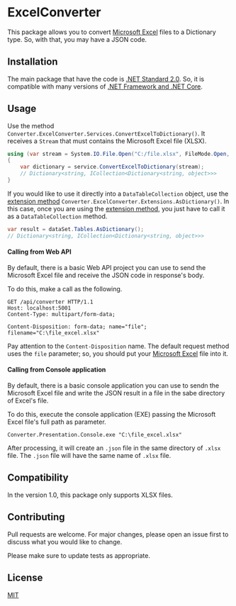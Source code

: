 # ExcelConverter

This package allows you to convert [Microsoft Excel](https://products.office.com/excel) files to a Dictionary type. So, with that, you may have a JSON code.

## Installation

The main package that have the code is [.NET Standard 2.0](https://docs.microsoft.com/dotnet/standard/net-standard). So, it is compatible with many versions of [.NET Framework and .NET Core](https://dotnet.microsoft.com/download).

## Usage

Use the method `Converter.ExcelConverter.Services.ConvertExcelToDictionary()`. It receives a `Stream` that must contains the Microsoft Excel file (XLSX).

```csharp
using (var stream = System.IO.File.Open("C:/file.xlsx", FileMode.Open, FileAccess.Read))
{
    var dictionary = service.ConvertExcelToDictionary(stream);
    // Dictionary<string, ICollection<Dictionary<string, object>>>
}
```

If you would like to use it directly into a `DataTableCollection` object, use the [extension method](https://docs.microsoft.com/en-us/dotnet/csharp/programming-guide/classes-and-structs/extension-methods) `Converter.ExcelConverter.Extensions.AsDictionary()`. In this case, once you are using the [extension method](https://docs.microsoft.com/en-us/dotnet/csharp/programming-guide/classes-and-structs/extension-methods), you just have to call it as a `DataTableCollection` method.

```csharp
var result = dataSet.Tables.AsDictionary();
// Dictionary<string, ICollection<Dictionary<string, object>>>
```

#### Calling from Web API

By default, there is a basic Web API project you can use to send the Microsoft Excel file and receive the JSON code in response's body.

To do this, make a call as the following.

```
GET /api/converter HTTP/1.1
Host: localhost:5001
Content-Type: multipart/form-data;

Content-Disposition: form-data; name="file"; filename="C:\file_excel.xlsx"
```

Pay attention to the `Content-Disposition` name. The default request method uses the `file` parameter; so, you should put your [Microsoft Excel](https://products.office.com/excel) file into it.

#### Calling from Console application

By default, there is a basic console application you can use to sendn the Microsoft Excel file and write the JSON result in a file in the sabe directory of Excel's file.

To do this, execute the console application (EXE) passing the Microsoft Excel file's full path as parameter.

```
Converter.Presentation.Console.exe "C:\file_excel.xlsx"
```

After processing, it will create an `.json` file in the same directory of `.xlsx` file. The `.json` file will have the same name of `.xlsx` file.

## Compatibility

In the version 1.0, this package only supports XLSX files.

## Contributing
Pull requests are welcome. For major changes, please open an issue first to discuss what you would like to change.

Please make sure to update tests as appropriate.

## License
[MIT](https://darnley.mit-license.org/2019)
